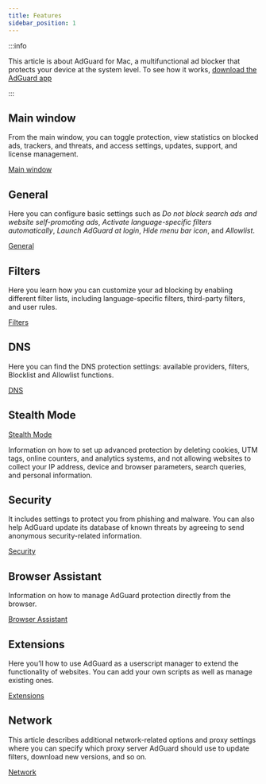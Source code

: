 ```yaml
---
title: Features
sidebar_position: 1
---
```


:::info

This article is about AdGuard for Mac, a multifunctional ad blocker that protects your device at the system level. To see how it works, [download the AdGuard app](https://agrd.io/download-kb-adblock)

:::

## Main window

From the main window, you can toggle protection, view statistics on blocked ads, trackers, and threats, and access settings, updates, support, and license management.

[Main window](/adguard-for-mac/features/main.md)

## General

Here you can configure basic settings such as *Do not block search ads and website self-promoting ads*, *Activate language-specific filters automatically*, *Launch AdGuard at login*, *Hide menu bar icon*, and *Allowlist*.

[General](/adguard-for-mac/features/general.md)

## Filters

Here you learn how you can customize your ad blocking by enabling different filter lists, including language-specific filters, third-party filters, and user rules.

[Filters](/adguard-for-mac/features/filters.md)

## DNS

Here you can find the DNS protection settings: available providers, filters, Blocklist and Allowlist functions.

[DNS](/adguard-for-mac/features/dns.md)

## Stealth Mode

[Stealth Mode](/adguard-for-mac/features/stealth.md)

Information on how to set up advanced protection by deleting cookies, UTM tags, online counters, and analytics systems, and not allowing websites to collect your IP address, device and browser parameters, search queries, and personal information.

## Security

It includes settings to protect you from phishing and malware. You can also help AdGuard update its database of known threats by agreeing to send anonymous security-related information.

[Security](/adguard-for-mac/features/security.md)

## Browser Assistant

Information on how to manage AdGuard protection directly from the browser.

[Browser Assistant](/adguard-for-mac/features/browser-assistant.md)

## Extensions

Here you’ll how to use AdGuard as a userscript manager to extend the functionality of websites. You can add your own scripts as well as manage existing ones.

[Extensions](/adguard-for-mac/features/extensions.md)

## Network

This article describes additional network-related options and proxy settings where you can specify which proxy server AdGuard should use to update filters, download new versions, and so on.

[Network](/adguard-for-mac/features/network.md)
